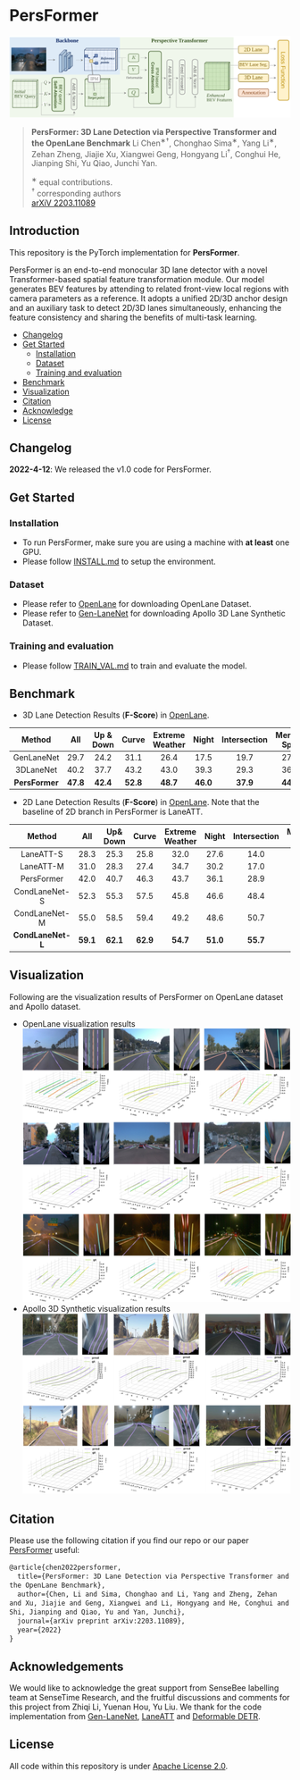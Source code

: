 # PersFormer
![teaser](imgs/pipeline.svg)
<!-- <img src="imgs/pipeline.png" alt="drawing" width="200"/> -->
> **PersFormer: 3D Lane Detection via Perspective Transformer and the OpenLane Benchmark**
> Li Chen<sup>∗†</sup>, Chonghao Sima<sup>∗</sup>, Yang Li<sup>∗</sup>, Zehan Zheng, Jiajie Xu, Xiangwei Geng,  Hongyang Li<sup>†</sup>, Conghui He, Jianping Shi, Yu Qiao, Junchi Yan.
> 
> <sup>∗</sup> equal contributions.  
> <sup>†</sup> corresponding authors           
> [arXiV 2203.11089](https://arxiv.org/abs/2203.11089)


## Introduction
This repository is the PyTorch implementation for **PersFormer**.  

PersFormer is an end-to-end monocular 3D lane detector with a novel Transformer-based spatial feature transformation module. Our model generates BEV features by attending to related front-view local regions with camera parameters as a reference. It adopts a unified 2D/3D anchor design and an auxiliary task to detect 2D/3D lanes simultaneously, enhancing the feature consistency and sharing the benefits of multi-task learning.
  
- [Changelog](#changelog)
- [Get Started](#get-started)
  - [Installation](#installation)
  - [Dataset](#dataset)
  - [Training and evaluation](#training-and-evaluation)
- [Benchmark](#benchmark)
- [Visualization](#visualization)
- [Citation](#citation)
- [Acknowledge](#acknowledge)
- [License](#license)  
  
## Changelog
**2022-4-12**: We released the v1.0 code for PersFormer.  

## Get Started
  
### Installation
- To run PersFormer, make sure you are using a machine with **at least** one GPU.
- Please follow [INSTALL.md](docs/INSTALL.md) to setup the environment.
  
### Dataset
- Please refer to [OpenLane](https://github.com/OpenPerceptionX/OpenLane) for downloading OpenLane Dataset.
- Please refer to [Gen-LaneNet](https://github.com/yuliangguo/Pytorch_Generalized_3D_Lane_Detection) for downloading Apollo 3D Lane Synthetic Dataset.

### Training and evaluation 
- Please follow [TRAIN_VAL.md](docs/TRAIN_VAL.md) to train and evaluate the model.

## Benchmark
  - 3D Lane Detection Results (**F-Score**) in [OpenLane](https://github.com/OpenPerceptionX/OpenLane).
  
| Method     | All  | Up &<br>Down | Curve | Extreme<br>Weather | Night | Intersection | Merge&<br>Split |  
| :----:     |:----:|:----:|:----:|:----:|:----:|:----:|:----:|  
| GenLaneNet | 29.7 | 24.2 | 31.1 | 26.4 | 17.5 | 19.7 | 27.4 |  
| 3DLaneNet  | 40.2 | 37.7 | 43.2 | 43.0 | 39.3 | 29.3 | 36.5 |  
|**PersFormer**|**47.8**|**42.4**|**52.8**|**48.7**|**46.0**|**37.9**|**44.6**|  
  
  - 2D Lane Detection Results (**F-Score**) in [OpenLane](https://github.com/OpenPerceptionX/OpenLane). Note that the baseline of 2D branch in PersFormer is LaneATT.
  
| Method     | All  | Up&<br>Down | Curve | Extreme<br>Weather | Night | Intersection | Merge&<br>Split |
| :----:     |:----:|:----:|:----:|:----:|:----:|:----:|:----:|
| LaneATT-S  | 28.3 | 25.3 | 25.8 | 32.0 | 27.6 | 14.0 | 24.3 | 
| LaneATT-M  | 31.0 | 28.3 | 27.4 | 34.7 | 30.2 | 17.0 | 26.5 | 
| PersFormer | 42.0 | 40.7 | 46.3 | 43.7 | 36.1 | 28.9 | 41.2 |  
| CondLaneNet-S | 52.3 | 55.3 | 57.5 | 45.8 | 46.6 | 48.4 | 45.5 | 
| CondLaneNet-M | 55.0 | 58.5 | 59.4 | 49.2 | 48.6 | 50.7 | 47.8 | 
|**CondLaneNet-L**|**59.1**|**62.1**|**62.9**|**54.7**|**51.0**|**55.7**|**52.3**| 

## Visualization
Following are the visualization results of PersFormer on OpenLane dataset and Apollo dataset.
- OpenLane visualization results
![teaser](imgs/openlane_vis.png)
- Apollo 3D Synthetic visualization results
![teaser](imgs/apollo_vis.png)

## Citation
  Please use the following citation if you find our repo or our paper [PersFormer](https://arxiv.org/abs/2203.11089) useful:

    @article{chen2022persformer,
      title={PersFormer: 3D Lane Detection via Perspective Transformer and the OpenLane Benchmark},
      author={Chen, Li and Sima, Chonghao and Li, Yang and Zheng, Zehan and Xu, Jiajie and Geng, Xiangwei and Li, Hongyang and He, Conghui and Shi, Jianping and Qiao, Yu and Yan, Junchi},
      journal={arXiv preprint arXiv:2203.11089},
      year={2022}
    }  

## Acknowledgements
  We would like to acknowledge the great support from SenseBee labelling team at SenseTime Research, and the fruitful discussions and comments for this project from Zhiqi Li, Yuenan Hou, Yu Liu. We thank for the code implementation from [Gen-LaneNet](https://github.com/yuliangguo/Pytorch_Generalized_3D_Lane_Detection), [LaneATT](https://github.com/lucastabelini/LaneATT) and [Deformable DETR](https://github.com/fundamentalvision/Deformable-DETR). 


## License
  All code within this repository is under [Apache License 2.0](https://www.apache.org/licenses/LICENSE-2.0).
